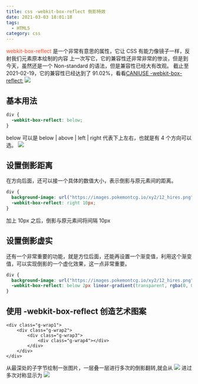 ```yaml
---
title: css -webkit-box-reflect 倒影特效
date: 2021-03-03 18:01:18
tags:
  - HTML5
category: css
---
```


<label style="background-color: #fff5f5;color:#ff502c;">webkit-box-reflect</label> 是一个非常有意思的属性，它让 CSS 有能力像镜子一样，反射我们元素原本绘制的内容
上一次写它，它的兼容性还非常非常的惨淡，但是到今天，虽然还是一个 Non-standard 的语法，但是兼容性已经大有改观。
截止至 2021-02-19，它的兼容性已经达到了 91.02%，看看[CANIUSE -webkit-box-reflect:](https://caniuse.com/?search=-webkit-box-reflect)
![](/images/reflect/reflect_method.png)

## 基本用法

```css
div {
  -webkit-box-reflect: below;
}
```

below 可以是 below | above | left | right 代表下上左右，也就是有 4 个方向可以选。
![](/images/reflect/reflect_show.png)

## 设置倒影距离

在方向后面，还可以接一个具体的数值大小，表示倒影与原元素间的距离。

```css
div {
  background-image: url("https://images.pokemontcg.io/xy2/12_hires.png");
  -webkit-box-reflect: right 10px;
}
```

加上 10px 之后，倒影与原元素间将间隔 10px

## 设置倒影虚实

还有一个非常重要的功能，就是方位后面，还能再设置一个渐变值，利用这个渐变值，可以实现倒影的一个虚化效果，这一点非常重要。

```css
div {
  background-image: url("https://images.pokemontcg.io/xy2/12_hires.png");
  -webkit-box-reflect: below 2px linear-gradient(transparent, rgba(0, 0, 0, 0.5));
}
```

## 使用 -webkit-box-reflect 创造艺术图案

```
<div class="g-wrap1">
    <div class="g-wrap2">
        <div class="g-wrap3">
            <div class="g-wrap4"></div>
        </div>
    </div>
</div>
```

从最深处的子字节绘制一张图片，一层叠一层进行多次的倒影翻转,就会从
![](/images/reflect/reflect_first.png)
进过多次对称显示为
![](/images/reflect/reflect_last.png)
